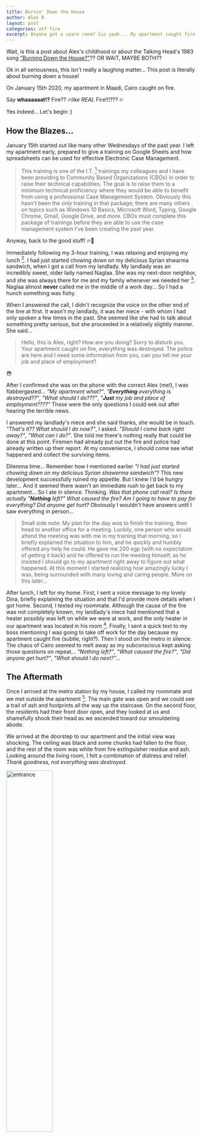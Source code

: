 ```yaml
---
title: Burnin' Down the House
author: Alex B
layout: post
categories: wtf fire
excerpt: Anyone got a spare room? Cuz yeah... My apartment caught fire... 😱🚒
---
```


Wait, is this a post about Alex's childhood or about the Talking Head's 1983 song ["Burning Down the House?"](https://www.youtube.com/watch?v=_3eC35LoF4U)?? OR WAIT, MAYBE BOTH??

Ok in all seriousness, this isn't really a laughing matter... This post is literally about burning down a house!

On January 15th 2020, my apartment in Maadi, Cairo caught on fire.

Say **whaaaaaat!?** Fire?? 🔥*like REAL* Fire!!!??? 🔥

Yes indeed... Let's begin :)

## How the Blazes...

January 15th started out like many other Wednesdays of the past year. I left my apartment early, prepared to give a training on Google Sheets and how spreadsheets can be used for effective Electronic Case Management.

> This training is one of the I.T. [^1] trainings my colleagues and I have been providing to Community Based Organizations (CBOs) in order to raise their technical capabilities. The goal is to raise them to a minimum technical proficiency where they would be able to benefit from using a professional Case Management System. Obviously this hasn't been the _only_ training in that package; there are many others on topics such as Windows 10 Basics, Microsoft Word, Typing, Google Chrome, Gmail, Google Drive, and more. CBOs must complete this package of trainings before they are able to use the case management system I've been creating the past year.

Anyway, back to the good stuff! 🔥🤪

Immediately following my 3-hour training, I was relaxing and enjoying my lunch [^2]. I had just started chowing down on my delicious Syrian shwarma sandwich, when I got a call from my landlady. My landlady was an incredibly sweet, older lady named Naglaa. She was my next-door neighbor, and she was always there for me and my family whenever we needed her [^3]. Naglaa almost **never** called me in the middle of a work day... So I had a hunch something was fishy.

When I answered the call, I didn't recognize the voice on the other end of the line at first. It wasn't my landlady, it was her niece - with whom I had only spoken a few times in the past. She seemed like she had to talk about something pretty serious, but she proceeded in a relatively slightly manner. She said...

> Hello, this is Alex, right? How are you doing? Sorry to disturb you. Your apartment caught on fire, everything was destroyed. The police are here and I need some information from you, can you tell me your job and place of employment?

😳

After I confirmed she was on the phone with the correct Alex (me!), I was flabbergasted... _"My apartment what?"_, _"**Everything** everything is destroyed??"_, _"What should I do???"_, _"**Just** my job and place of employment????"_ These were the only questions I could eek out after hearing the terrible news.

I answered my landlady's niece and she said thanks, she would be in touch. _"That's it?? What should I do now?"_, I asked. _"Should I come back right away?"_, _"What can I do?"_. She told me there's nothing really that could be done at this point. Firemen had already put out the fire and police had already written up their report. At my convenience, I should come see what happened and collect the surviving items.

Dilemma time... Remember how I mentioned earlier _"I had just started chowing down on my delicious Syrian shawerma sandwich"_? This new development successfully ruined my appetite. But I knew I'd be hungry later... And it seemed there wasn't an immediate rush to get back to my apartment... So I ate in silence. Thinking. _Was that phone call real?_ _Is there actually "**Nothing** left?"_ _What caused the fire?_ _Am I going to have to pay for everything?_ _Did anyone get hurt?_ Obviously I wouldn't have answers until I saw everything in person...

> Small side note: My plan for the day _was_ to finish the training, then head to another office for a meeting. Luckily, one person who would attend the meeting was with me in my training that morning, so I briefly explained the situation to him, and he quickly and humbly offered any help he could. He gave me 200 egp (with no expectation of getting it back) and he offered to run the meeting himself, as he insisted I should go to my apartment right away to figure out what happened. At this moment I started realizing how amazingly lucky I was, being surrounded with many loving and caring people. More on this later...

After lunch, I left for my home. First, I sent a voice message to my lovely Dina, briefly explaining the situation and that I'd provide more details when I got home. Second, I texted my roommate. Although the cause of the fire was not completely known, my landlady's niece had mentioned that a heater possibly was left on while we were at work, and the only heater in our apartment was located in his room [^4]. Finally, I sent a quick text to my boss mentioning I was going to take off work for the day because my apartment caught fire (subtle, right?). Then I stood on the metro in silence. The chaos of Cairo seemed to melt away as my subconscious kept asking those questions on repeat... _"Nothing left?"_, _"What caused the fire?"_, _"Did anyone get hurt?"_, _"What should I do next?"..._

## The Aftermath

Once I arrived at the metro station by my house, I called my roommate and we met outside the apartment [^5]. The main gate was open and we could see a trail of ash and footprints all the way up the staircase. On the second floor, the residents had their front door open, and they looked at us and shamefully shook their head as we ascended toward our smouldering abode.

We arrived at the doorstep to our apartment and the initial view was shocking. The ceiling was black and some chunks had fallen to the floor, and the rest of the room was white from fire extinguisher residue and ash. Looking around the living room, I felt a combination of distress and relief. _Thank goodness, not everything was destroyed._

<img src="/images/apt-fire/entrance.jpg" alt="entrance" width="49.5%" />

First we checked out my roommate's bedroom... My landlady's niece's voice came to my head - `"Everything was destroyed"`. The only recognizable item was the metal heater that may have started this whole mess. The old matress? _Disintegrated_. The dresser and cabinent? _Burnt to crisps_. The bedside table? _Gone_. My roommate was literally left with _nothing_. By the time we arrived, there were some guys literally digging up the floor in the room. The walls were falling apart and even floorboards had burned up.

<img src="/images/apt-fire/roommate-1.jpg" alt="roommate room 1" width="49.5%" />
<img src="/images/apt-fire/roommate-2.jpg" alt="roommate room 2" width="49.5%" />
<img src="/images/apt-fire/roommate-3.jpg" alt="roommate room 3" width="49.5%" />
<img src="/images/apt-fire/roommate-4.jpg" alt="roommate room 4" width="49.5%" />

At this point, I was scared to see what happened in my room...

My room was across the hall and luckily <prayer hands> I had closed my door in the morning, so the fire had spent much less time partying in my room. The fire got into my room by bursting through the frosted-glass pane on my door. From there, it seems like it had quickly made its way to the ceiling where it destroyed the AC unit, caused a few little cave-ins, and knocked a few pictures off the wall. Luckily 🙏, almost nothing of mine was destroyed. My passport had been sitting on my dresser, but one of the pictures had fallen on it, protecting it from heat. All of my cash was safe in my bedside table. My clothes had chunks of ceiling and wall scattered through them (and yeah, even to this day some smell like smoke), but 99% remained unscathed. **_I got so lucky..._**

<img src="/images/apt-fire/my-door.jpg" alt="alex door" width="49.5%" />
<img src="/images/apt-fire/bathroom-and-my-room.jpg" alt="bathroom and alex room" width="49.5%" />

## The Exit

After inspecting the apartment, I literally was at a loss for what I should do next. So I asked my landlady. She calmly asked me to pack up all of my belongings, sign the contract ending our professional relationship, and go [^6]. So that's where we began.

Dina, my lovey Dina, was already on her way to my apartment. She heard my voice message and immediately left her work, not even asking me if I needed help or if her boss would suffer from her absense. I loved that so much.

I also had called some friends from work, asking if they could bring some trash bags where I could collect my stinky clothes. They quickly came over and helped carry my shenanigans down the stairs and outside my apartment.

Once we moved everything out, I signed a statement on my contract which read: _"Resident ended contract after causing a fire in the flat by misuse of an electric heater"_. Then we were asked to leave. At this point, I expected to hear, _"Oh, and you owe us \$100,000 for the apartment you just burned down!"_ But surprisingly, my roommate and I calmly returned the keys, took my stuff outside, and we were done!

> According to Dina, in order to sublet your flat in Cairo, you have to have permission from the government. This obviously involves paying some tax, so some families skip this process (sneakily) to save a bit more money. We believe this is why my roommate and I were not liable for damages or any further after the fire. I absolutely considered us so lucky, but this also left a big lump of guilt in my heart - leaving the burden of reparation to the kind-hearted, sweet family of my landlady.

## What Next?

After we moved all of my stuff to a secure storage cabinet at my office, it was time to figure out... What next?

Dina, my super travel expert, quickly helped me find an affortable, nearby AirBNB to rent. I booked the place for 2 weeks so I could take my time finding a suitable, long-term place to live. Dina stuck around for a while that night, keeping me company as my head continuously replayed the events of the day. She drove me to a store to pick up some snacks and necessary items for the night, she helped me move my essentials into the AirBNB, then she went home and I tried to relax and sleep.

The next night I was at my weekly frisbee team training, and I told my team what happened [^7]. I tried not to sound desperate for a place to stay, and to my surprise I quickly received 3 offers for rooms I could stay in! I gave everyone a week to think about it, and luckily my teammate Chase was still up for getting a new roommie after the week ended.

Now I'm living with Chase and his lady, not too far from the office (see map at the bottom of the page), with my own room and my own bathroom (with a shower)! They're a super chill and friendly couple, about to get married in Mexico. I couldn't be more lucky.

## Post-Narr Analysis

_Note: In Arabic, Narr means fire 🔥 ;)_

We're now about a month after the fire, and I've been doing some thinking. I want to mention 2 important things that became quite clear to me during this mini disaster:

_First: I really feel the love._

I absolutely can't thank _everyone_ enough, as there was so much support from so many different people. I'm the kind of person who doesn't often ask for help, but that didn't stop many people from coming to my rescue. I'd really love express my sincere gratitude toward these people:

-   ❤ Dina ❤
    -   She left her work to immediately come assist, without asking for permission or talking to her boss. She found a cheap, nearby AirBNB when I didn't know where to look, and she helped organize my essentials into a suitcase to take there. She even happily stored a few of my things in her car after the fire, despite knowing it would stink it up a bit.
    -   I can go on, but it may appear I have a favorite ;)
-   Salem
    -   He _immediately_ gave me 200 EGP [^8] when I told him my apartment may have been completely destroyed, and he told me to not even think about paying it back - and he would be happy to give more if needed. To put this in perspective, Salem is a young (~23 years old) refugee, saving cash to help his family in Egypt. He doesn't have a high salary, so this 200 EGP was incredibly meaningful.
-   Zainab and Zerrin
    -   These two ladies immediately left their crazy busy work days to help me and my roommate organize my bags of clothes, electronics, etc. _And_ they helped carry my heavy, stinky bags to our office. So kind!
-   Nivella
    -   She personally cleaned some of my nice button-up shirts at her home, with the help of her family. She didn't ask for a thank-you or anything.
-   Chase & Jen
    -   This lovely couple is currently letting me bunk with them! They're American, teachers, soon-to-be-wed, and were so kind to let me break up their chill, no-roommate life. They also were incredibly generous with space, food, towels & sheets, etc.

_Second: Next time, I won't leave the house without..._

When Dina helped me quickly move into my AirBNB on the first night after the fire, I thought I had remembered everything I'd need for the first few days. Unsurprisingly, there were a few important things I left in my old, crispy-fried apartment.

1. Towels
    - Yes, I was still able to shower without a towel. However, since I was in a shared-apartment AirBNB, I couldn't just walk back to my room in my birthday suit, so I opted for drying off with toilet paper. It was a not as easy as I had expected 😅
1. Sheets
    - OK Honestly, all of my sheets may have belonged to my landlady, but I'm kinda surprised I didn't even consider packing them. I only thought about sheets once I moved into Chase & Jen's apartment... A bit too late
1. Toiletries
    - Truth be told, I brought one of my toothbrushes, but I don't remember what bag they went in. I wasn't quite prepared to pack everything in my apartment, so I used about 100 little bags from [Social Burger](https://www.facebook.com/SocialBurgerEgy/) to pack my smaller items like toiletries - and some of those bags are still (> 1 month later) locked in a closet at my office
1. Chargers
    - I obviously grabbed my laptop and phone charger, but some items like my electric shaver will be running out of battery soon and I don't know where to replace that in Cairo.

## Thanks

If you've made it this far, thanks for sticking with me in my journey through a burned-up apartment! There were many fantastic memories in that place...

-   Building forts with Isaiah and the twins
-   Celebrating Thanksgiving with work & frisbee friends
-   Bible & Quran studies with my favorite roommates (Alicia & Derek)
-   Video-game nights with Eihab
-   Babysitting the little dudes (I miss them so much!!)
-   Coding events (Cairo Codes + teaching React to co-workers)
-   Proposing to ❤ Dina ❤
-   (and many more)

... but I guess it's time to move on. I'm getting married soon and seriously planning to leave the country. Maybe this act of God was just that - an act of God. It _uprooted_ me just enough to force me to strongly consider what life would look like for us in the USA. It _shook_ me just enough to compel me to search for stability and strength, which I've consistently found in Dina. And it _prepared_ me for this reality: life in Egypt has been absolutely amazing, but Dina and I belong somewhere else. Somewhere we can thrive and build our family.

Thanks again for reading, have a lovely day :)

## More 🔥📷

P.S. Here's a map of distances **to** my office **from** my old apartment, the AirBNB I rented for 2 weeks, and my new place with Chase & Jen:

<img src="/images/apt-fire/map.png" alt="map of distances" />

P.P.S. And here's a few final pictures from the fire, in case the above have not been enough :)

<img src="/images/apt-fire/cleaning-closet.jpg" alt="cleaning closet" width="49.5%" />
<img src="/images/apt-fire/my-door2.jpg" alt="my door 2" width="49.5%" />
<img src="/images/apt-fire/ac-unit.jpg" alt="ac unit" width="49.5%" />
<img src="/images/apt-fire/fire-fighters.jpg" alt="fire-fighters in egypt!" width="49.5%" />

[^1]: Information Technology, for those of you who don't understand the acronym. _Hmmm, will anyone with IT challenges be able to find this sneaky popup definition?_
[^2]: One fantastic benefit of facilitating trainings for CBOs is that facilitators get _free lunch_ on training days!
[^3]: She even let me into the building, the ~ 10 times I locked myself out over the previous year and a half :D
[^4]: I know I know, he also should know because he lived in the apartment... And yeah, duh, that means his stuff could have been scorched.
[^5]: Technically it took us about 20 minutes to find each other and blah blah it took us a while to meet at the apartment, but that part of the story is boring. Continuing...
[^6]: If I were here, I probably would have thrown in some "choice" words... Again proving how kind and humble she and her family are.
[^7]: Can't skip frisbee practice :D Fire or not!
[^8]: Egyptian Pounds... Is this obvious? Did I need this note?
